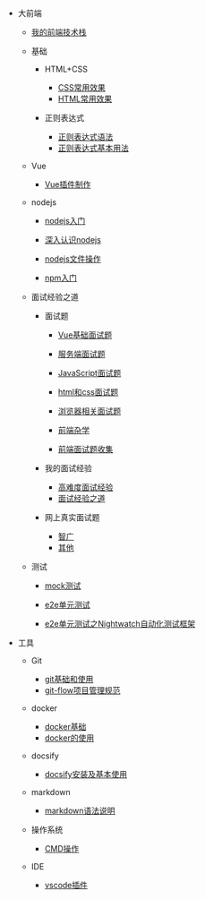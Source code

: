 * 大前端

	- [我的前端技术栈](知识笔记/大前端/前端技术栈.md)

	* 基础

		* HTML+CSS

			- [CSS常用效果](知识笔记/大前端/基础/HTML+CSS/CSS常用效果.md)
			- [HTML常用效果](知识笔记/大前端/基础/HTML+CSS/HTML常用效果.md)

		* 正则表达式

			- [正则表达式语法](知识笔记/大前端/基础/正则表达式/正则表达式语法.md)
			- [正则表达式基本用法](知识笔记/大前端/基础/正则表达式/正则表达式基本用法.md)

	* Vue

		- [Vue插件制作](知识笔记/大前端/Vue/Vue插件制作.md)

	* nodejs

		* [nodejs入门](知识笔记/大前端/nodejs/nodejs开发/nodejs入门.md)
		* [深入认识nodejs](知识笔记/大前端/nodejs/nodejs开发/深入认识nodejs.md)
		* [nodejs文件操作](知识笔记/大前端/nodejs/nodejs开发/nodejs文件操作.md)
		
		* [npm入门](知识笔记/大前端/nodejs/npm入门.md)

	* 面试经验之道

		* 面试题

			- [Vue基础面试题](知识笔记/大前端/面试题/基础面试题/Vue基础面试题.md)
			- [服务端面试题](知识笔记/大前端/面试题/基础面试题/服务端面试题.md)

			- [JavaScript面试题](知识笔记/大前端/面试题/基础面试题/JavaScript面试题.md)
			- [html和css面试题](知识笔记/大前端/面试题/基础面试题/html和css面试题.md)
			- [浏览器相关面试题](知识笔记/大前端/面试题/基础面试题/浏览器相关面试题.md)

			- [前端杂学](知识笔记/大前端/面试题/基础面试题/前端杂学.md)
			- [前端面试题收集](知识笔记/大前端/面试题/网上真实面试题/前端面试题收集.md)

		* 我的面试经验

			- [高难度面试经验](知识笔记/大前端/面试题/高难度面试经验.md)
			- [面试经验之道](知识笔记/大前端/面试题/面试经验之道.md)

		* 网上真实面试题

			- [智广](知识笔记/大前端/面试题/网上真实面试题/智广.md)
			- [其他](知识笔记/大前端/面试题/网上真实面试题/其他.md)

	* 测试

		- [mock测试](知识笔记/大前端/测试/mock/mock测试.md)

		- [e2e单元测试](知识笔记/大前端/测试/e2e单元测试/e2e单元测试.md)
		- [e2e单元测试之Nightwatch自动化测试框架](知识笔记/大前端/测试/e2e单元测试/e2e单元测试之Nightwatch自动化测试框架.md)
	
* 工具

	* Git

		- [git基础和使用](知识笔记/工具/版本控制/Git/git基础和使用.md)
		- [git-flow项目管理规范](知识笔记/工具/版本控制/Git/git-flow项目管理规范.md)

	* docker

		- [docker基础](知识笔记/工具/虚拟机/docker/docker基础.md)
		- [docker的使用](知识笔记/工具/虚拟机/docker/docker的使用.md)

	* docsify

		- [docsify安装及基本使用](开发积累/docsify/docsify安装及基本使用.md)
		
	* markdown

		- [markdown语法说明](知识笔记/工具/markdown/markdown语法说明.md)
		
	* 操作系统

		- [CMD操作](知识笔记/工具/操作系统/CMD操作.md)
		
	* IDE

		- [vscode插件](知识笔记/工具/IDE/VSCode/vscode插件.md)
